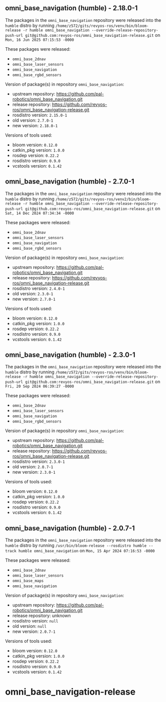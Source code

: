 ## omni_base_navigation (humble) - 2.18.0-1

The packages in the `omni_base_navigation` repository were released into the `humble` distro by running `/home/z572/gits/revyos-ros/venv/bin/bloom-release -r humble omni_base_navigation --override-release-repository-push-url git@github.com:revyos-ros/omni_base_navigation-release.git` on `Mon, 16 Jun 2025 07:15:53 -0000`

These packages were released:
- `omni_base_2dnav`
- `omni_base_laser_sensors`
- `omni_base_navigation`
- `omni_base_rgbd_sensors`

Version of package(s) in repository `omni_base_navigation`:

- upstream repository: https://github.com/pal-robotics/omni_base_navigation.git
- release repository: https://github.com/revyos-ros/omni_base_navigation-release.git
- rosdistro version: `2.15.0-1`
- old version: `2.7.0-1`
- new version: `2.18.0-1`

Versions of tools used:

- bloom version: `0.12.0`
- catkin_pkg version: `1.0.0`
- rosdep version: `0.22.2`
- rosdistro version: `0.9.0`
- vcstools version: `0.1.42`


## omni_base_navigation (humble) - 2.7.0-1

The packages in the `omni_base_navigation` repository were released into the `humble` distro by running `/home/z572/gits/revyos-ros/venv2/bin/bloom-release -r humble omni_base_navigation --override-release-repository-push-url git@github.com:revyos-ros/omni_base_navigation-release.git` on `Sat, 14 Dec 2024 07:34:34 -0000`

These packages were released:
- `omni_base_2dnav`
- `omni_base_laser_sensors`
- `omni_base_navigation`
- `omni_base_rgbd_sensors`

Version of package(s) in repository `omni_base_navigation`:

- upstream repository: https://github.com/pal-robotics/omni_base_navigation.git
- release repository: https://github.com/revyos-ros/omni_base_navigation-release.git
- rosdistro version: `2.4.0-1`
- old version: `2.3.0-1`
- new version: `2.7.0-1`

Versions of tools used:

- bloom version: `0.12.0`
- catkin_pkg version: `1.0.0`
- rosdep version: `0.22.2`
- rosdistro version: `0.9.0`
- vcstools version: `0.1.42`


## omni_base_navigation (humble) - 2.3.0-1

The packages in the `omni_base_navigation` repository were released into the `humble` distro by running `/home/z572/gits/revyos-ros/venv/bin/bloom-release -r humble omni_base_navigation --override-release-repository-push-url git@github.com:revyos-ros/omni_base_navigation-release.git` on `Fri, 20 Sep 2024 06:39:27 -0000`

These packages were released:
- `omni_base_2dnav`
- `omni_base_laser_sensors`
- `omni_base_navigation`
- `omni_base_rgbd_sensors`

Version of package(s) in repository `omni_base_navigation`:

- upstream repository: https://github.com/pal-robotics/omni_base_navigation.git
- release repository: https://github.com/revyos-ros/omni_base_navigation-release.git
- rosdistro version: `2.3.0-1`
- old version: `2.0.7-1`
- new version: `2.3.0-1`

Versions of tools used:

- bloom version: `0.12.0`
- catkin_pkg version: `1.0.0`
- rosdep version: `0.22.2`
- rosdistro version: `0.9.0`
- vcstools version: `0.1.42`


## omni_base_navigation (humble) - 2.0.7-1

The packages in the `omni_base_navigation` repository were released into the `humble` distro by running `/usr/bin/bloom-release --rosdistro humble --track humble omni_base_navigation` on `Mon, 15 Apr 2024 07:16:53 -0000`

These packages were released:
- `omni_base_2dnav`
- `omni_base_laser_sensors`
- `omni_base_maps`
- `omni_base_navigation`

Version of package(s) in repository `omni_base_navigation`:

- upstream repository: https://github.com/pal-robotics/omni_base_navigation.git
- release repository: unknown
- rosdistro version: `null`
- old version: `null`
- new version: `2.0.7-1`

Versions of tools used:

- bloom version: `0.12.0`
- catkin_pkg version: `1.0.0`
- rosdep version: `0.22.2`
- rosdistro version: `0.9.0`
- vcstools version: `0.1.42`


# omni_base_navigation-release
